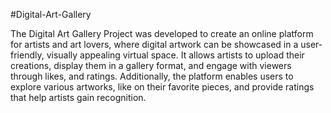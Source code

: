 #Digital-Art-Gallery

The Digital Art Gallery Project was developed to create an online platform for artists and art lovers, where digital artwork can be showcased in a user-friendly, visually appealing virtual space. It allows artists to upload their creations, display them in a gallery format, and engage with viewers through likes, and ratings. Additionally, the platform enables users to explore various artworks, like on their favorite pieces, and provide ratings that help artists gain recognition.
